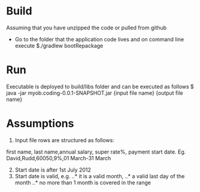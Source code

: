 # Build

Assuming that you have unzipped the code or pulled from github

- Go to the folder that the application code lives and on command line execute 
	$./gradlew bootRepackage

# Run

Executable is deployed to build/libs folder and can be executed as follows
    $ java -jar myob.coding-0.0.1-SNAPSHOT.jar {input file name} {output file name}
    
# Assumptions

1. Input file rows are structured as follows:
 
first name, last name,annual salary,	super rate%, payment start date.
Eg. David,Rudd,60050,9%,01 March-31 March
 
2. Start date is after 1st July 2012
3. Start date is valid, e.g. 
..* it is a valid month, 
..* a valid last day of the month
..* no more than 1 month is covered in the range